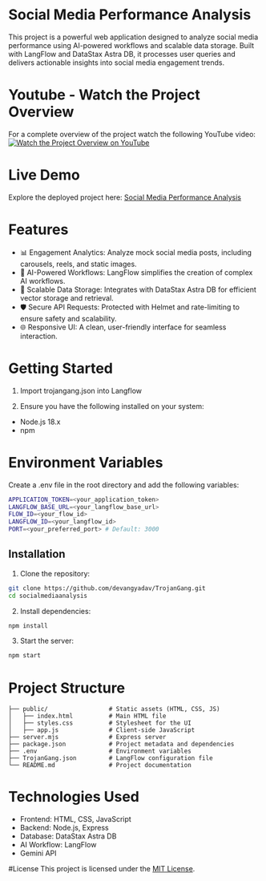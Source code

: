 # Social Media Performance Analysis

This project is a powerful web application designed to analyze social media performance using AI-powered workflows and scalable data storage. Built with LangFlow and DataStax Astra DB, it processes user queries and delivers actionable insights into social media engagement trends.

# Youtube - Watch the Project Overview
For a complete overview of the project watch the following YouTube video:
[![Watch the Project Overview on YouTube](https://img.youtube.com/vi/Xp-z1niSNjQ/0.jpg)](https://www.youtube.com/watch?v=Xp-z1niSNjQ)

# Live Demo

Explore the deployed project here: <a href="https://rebrand.ly/trojangang" >Social Media Performance Analysis</a>

# Features

 - 📊 Engagement Analytics: Analyze mock social media posts, including carousels, reels, and static images.
 - 🤖 AI-Powered Workflows: LangFlow simplifies the creation of complex AI workflows.
 - 💾 Scalable Data Storage: Integrates with DataStax Astra DB for efficient vector storage and retrieval.
 - 🛡️ Secure API Requests: Protected with Helmet and rate-limiting to ensure safety and scalability.
 - 🌐 Responsive UI: A clean, user-friendly interface for seamless interaction.

# Getting Started

1. Import trojangang.json into Langflow

2. Ensure you have the following installed on your system:
- Node.js 18.x
- npm

# Environment Variables

Create a .env file in the root directory and add the following variables:
```bash
APPLICATION_TOKEN=<your_application_token>
LANGFLOW_BASE_URL=<your_langflow_base_url>
FLOW_ID=<your_flow_id>
LANGFLOW_ID=<your_langflow_id>
PORT=<your_preferred_port> # Default: 3000
```
## Installation

1.	Clone the repository:
 ```bash
git clone https://github.com/devangyadav/TrojanGang.git
cd socialmediaanalysis
```
2.	Install dependencies:
```bash
npm install
```
3.	Start the server:
```bash
npm start
```
# Project Structure
```plaintext
├── public/                 # Static assets (HTML, CSS, JS)
│   ├── index.html          # Main HTML file
│   ├── styles.css          # Stylesheet for the UI
│   ├── app.js              # Client-side JavaScript
├── server.mjs              # Express server
├── package.json            # Project metadata and dependencies
├── .env                    # Environment variables
├── TrojanGang.json         # LangFlow configuration file
└── README.md               # Project documentation
```

# Technologies Used
- Frontend: HTML, CSS, JavaScript
- Backend: Node.js, Express
- Database: DataStax Astra DB
- AI Workflow: LangFlow
- Gemini API

#License
This project is licensed under the [MIT License](LICENSE).
